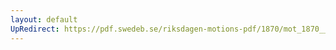 ```yaml
---
layout: default
UpRedirect: https://pdf.swedeb.se/riksdagen-motions-pdf/1870/mot_1870__ak__00241.pdf
---
```

